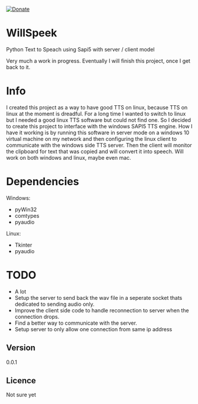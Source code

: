 [![Donate](https://img.shields.io/badge/Donate-PayPal-green.svg)](https://www.paypal.com/cgi-bin/webscr?cmd=_donations&business=SLQMJBWX7G2PU)

# WillSpeek
Python Text to Speach using Sapi5 with server / client model

Very much a work in progress. Eventually I will finish this project, once I get back to it.

# Info
I created this project as a way to have good TTS on linux, because TTS on linux at the moment is dreadful. For a long time I wanted to switch to linux but I needed a good linux TTS software but could not find one.
So I decided to create this project to interface with the windows SAPI5 TTS engine. How I have it working is by running this software in server mode on a windows 10 virtual machine on my network and then configuring the linux client to communicate with the windows side TTS server. Then the client will monitor the clipboard for text that was copied and will convert it into speech. Will work on both windows and linux, maybe even mac.

# Dependencies
Windows:
* pyWin32
* comtypes
* pyaudio

Linux:
* Tkinter
* pyaudio

# TODO
* A lot
* Setup the server to send back the wav file in a seperate socket thats dedicated to sending audio only.
* Improve the client side code to handle reconnection to server when the connection drops.
* Find a better way to communicate with the server.
* Setup server to only allow one connection from same ip address

## Version
0.0.1

## Licence
Not sure yet
